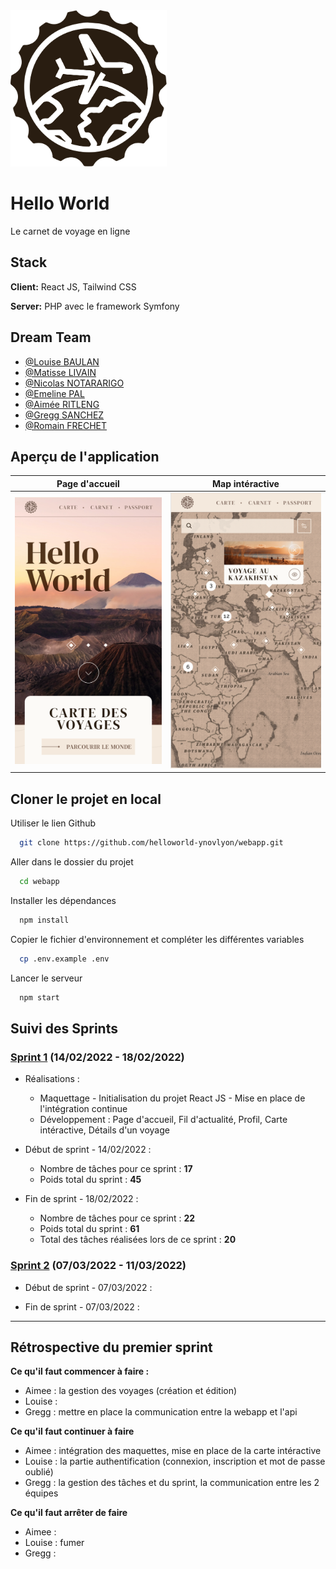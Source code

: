 
<img src="./src/assets/images/logo.svg" width="250" height="250">

# Hello World

Le carnet de voyage en ligne
## Stack

**Client:** React JS, Tailwind CSS

**Server:** PHP avec le framework Symfony


## Dream Team

- [@Louise BAULAN](https://github.com/Fayaah)
- [@Matisse LIVAIN](https://github.com/MLivain)
- [@Nicolas NOTARARIGO](https://github.com/Neerfix)
- [@Emeline PAL](https://github.com/emelinepal)
- [@Aimée RITLENG](https://github.com/Aimee-RTLNG)
- [@Gregg SANCHEZ](https://github.com/Arty3P)
- [@Romain FRECHET](https://github.com/Hikari-rom)


## Aperçu de l'application

|                     Page d'accueil                     |                    Map intéractive                    |
|:------------------------------------------------------:|:-----------------------------------------------------:|
| ![App Screenshot](./src/assets/images/readme/home.png) | ![App Screenshot](./src/assets/images/readme/map.png) |

## Cloner le projet en local

Utiliser le lien Github

```bash
  git clone https://github.com/helloworld-ynovlyon/webapp.git
```

Aller dans le dossier du projet

```bash
  cd webapp
```

Installer les dépendances

```bash
  npm install
```

Copier le fichier d'environnement et compléter les différentes variables

```bash
  cp .env.example .env
```

Lancer le serveur

```bash
  npm start
```


## Suivi des Sprints

### [Sprint 1](https://github.com/helloworld-ynovlyon/webapp/milestone/1) (14/02/2022 - 18/02/2022)

- Réalisations :
  - Maquettage - Initialisation du projet React JS - Mise en place de l'intégration continue
  - Développement : Page d'accueil, Fil d'actualité, Profil, Carte intéractive, Détails d'un voyage


- Début de sprint - 14/02/2022 :
  - Nombre de tâches pour ce sprint : **17**
  - Poids total du sprint : **45**


- Fin de sprint - 18/02/2022 :
  - Nombre de tâches pour ce sprint : **22**
  - Poids total du sprint : **61**
  - Total des tâches réalisées lors de ce sprint : **20**


### [Sprint 2](https://github.com/helloworld-ynovlyon/webapp/milestone/2) (07/03/2022 - 11/03/2022)

- Début de sprint - 07/03/2022 :

- Fin de sprint - 07/03/2022 :


--- ---

## Rétrospective du premier sprint

**Ce qu'il faut commencer à faire :**
- Aimee : la gestion des voyages (création et édition)
- Louise : 
- Gregg : mettre en place la communication entre la webapp et l'api

**Ce qu'il faut continuer à faire**
- Aimee : intégration des maquettes, mise en place de la carte intéractive
- Louise : la partie authentification (connexion, inscription et mot de passe oublié)
- Gregg : la gestion des tâches et du sprint, la communication entre les 2 équipes

**Ce qu'il faut arrêter de faire**
- Aimee :
- Louise : fumer
- Gregg :


